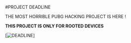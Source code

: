 #PROJECT DEADLINE

THE MOST HORRIBLE PUBG HACKING PROJECT IS HERE !

**THIS PROJECT IS ONLY FOR ROOTED DEVICES**

[![DEADLINE](https://telegra.ph/file/ffe286609b3e3206c5153.png)]


